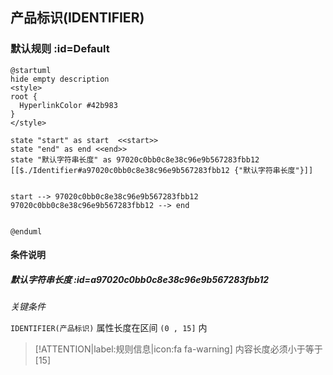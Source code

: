 ## 产品标识(IDENTIFIER) <!-- {docsify-ignore-all} -->

   

### 默认规则 :id=Default

```plantuml
@startuml
hide empty description
<style>
root {
  HyperlinkColor #42b983
}
</style>

state "start" as start  <<start>>
state "end" as end <<end>>
state "默认字符串长度" as 97020c0bb0c8e38c96e9b567283fbb12 [[$./Identifier#a97020c0bb0c8e38c96e9b567283fbb12 {"默认字符串长度"}]]


start --> 97020c0bb0c8e38c96e9b567283fbb12 
97020c0bb0c8e38c96e9b567283fbb12 --> end 


@enduml
```

#### 条件说明

##### 默认字符串长度 :id=a97020c0bb0c8e38c96e9b567283fbb12


*关键条件*


`IDENTIFIER(产品标识)` 属性长度在区间 `(0 , 15]` 内

> [!ATTENTION|label:规则信息|icon:fa fa-warning]
> 内容长度必须小于等于[15]







